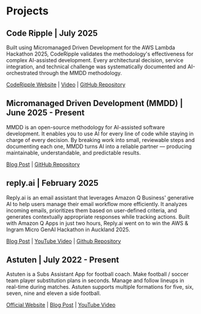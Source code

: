 # Projects

## Code Ripple | July 2025
Built using Micromanaged Driven Development for the AWS Lambda Hackathon 2025, CodeRipple validates the methodology's effectiveness for complex AI-assisted development. Every architectural decision, service integration, and technical challenge was systematically documented and AI-orchestrated through the MMDD methodology.

[CodeRipple Website](http://coderipple-showroom.s3-website-us-east-1.amazonaws.com/) | [Video](https://www.youtube.com/watch?v=v90v7DCC_yk) | [GitHub Repository](https://github.com/robertoallende/coderipple)

## Micromanaged Driven Development (MMDD) | June 2025 - Present
MMDD is an open-source methodology for AI-assisted software development. It enables you to use AI for every line of code while staying in charge of every decision. By breaking work into small, reviewable steps and documenting each one, MMDD turns AI into a reliable partner — producing maintainable, understandable, and predictable results.

[Blog Post](https://builder.aws.com/content/2y6nQgj1FVuaJIn9rFLThIslwaJ/code-with-ai-micromanagement-is-all-you-need) | [GitHub Repository](https://github.com/robertoallende/micromanaged-driven-development)

## reply.ai | February 2025
Reply.ai is an email assistant that leverages Amazon Q Business' generative AI to help users manage their email workflow more efficiently. It analyzes incoming emails, prioritizes them based on user-defined criteria, and generates contextually appropriate responses while tracking actions. 
Built with Amazon Q Apps in just two hours, Reply.ai went on to win the AWS & Ingram Micro GenAI Hackathon in Auckland 2025.

[Blog Post](https://builder.aws.com/content/2tNhySTWG5V6pxxaZi5S7hJcmsy/free-up-your-time-from-email-with-amazon-q-apps-and-genai) | [YouTube Video](https://www.youtube.com/watch?v=CKDVpbILJNM) | [Github Repository](https://github.com/robertoallende/reply.ai)

## Astuten | July 2022 - Present
Astuten is a Subs Assistant App for football coach. Make football / soccer team player substitution plans in seconds. Manage and follow lineups in real-time during matches.
Astuten supports multiple formations for five, six, seven, nine and eleven a side football.

[Official Website](https://www.astuten.com/) | [Blog Post](https://en.allende.nz/football/introducing-astuten/) | [YouTube Video](https://www.youtube.com/watch?v=z_hQ6TVI84Y)